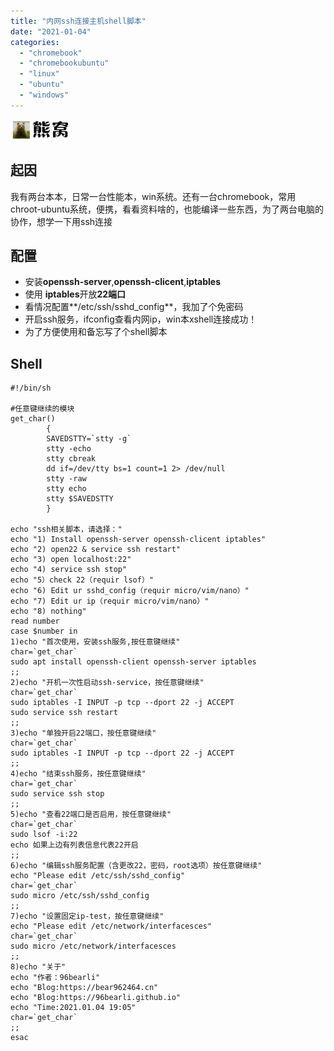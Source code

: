 ```yaml
---
title: "内网ssh连接主机shell脚本"
date: "2021-01-04"
categories: 
  - "chromebook"
  - "chromebookubuntu"
  - "linux"
  - "ubuntu"
  - "windows"
---
```


[![](images/image-20210102194340579.png)](http://bear962464.cn)

## 起因

我有两台本本，日常一台性能本，win系统。还有一台chromebook，常用chroot-ubuntu系统，便携，看看资料啥的，也能编译一些东西，为了两台电脑的协作，想学一下用ssh连接

## 配置

- 安装**openssh-server**,**openssh-clicent**,**iptables**
- 使用 **iptables**开放**22端口**
- 看情况配置**/etc/ssh/sshd\_config**，我加了个免密码
- 开启ssh服务，ifconfig查看内网ip，win本xshell连接成功！
- 为了方便使用和备忘写了个shell脚本

## Shell

```shell
#!/bin/sh

#任意键继续的模块
get_char()
        {
        SAVEDSTTY=`stty -g`
        stty -echo
        stty cbreak
        dd if=/dev/tty bs=1 count=1 2> /dev/null
        stty -raw
        stty echo
        stty $SAVEDSTTY
        }

echo "ssh相关脚本，请选择："
echo "1) Install openssh-server openssh-clicent iptables"
echo "2) open22 & service ssh restart"
echo "3) open localhost:22"
echo "4) service ssh stop"
echo "5）check 22（requir lsof）"
echo "6) Edit ur sshd_config（requir micro/vim/nano）"
echo "7) Edit ur ip（requir micro/vim/nano）"
echo "8) nothing"
read number
case $number in
1)echo "首次使用，安装ssh服务,按任意键继续"
char=`get_char`
sudo apt install openssh-client openssh-server iptables  
;;
2)echo "开机一次性启动ssh-service，按任意键继续"
char=`get_char`
sudo iptables -I INPUT -p tcp --dport 22 -j ACCEPT
sudo service ssh restart
;;
3)echo "单独开启22端口，按任意键继续"
char=`get_char`
sudo iptables -I INPUT -p tcp --dport 22 -j ACCEPT
;;
4)echo "结束ssh服务，按任意键继续"
char=`get_char`
sudo service ssh stop
;;
5)echo "查看22端口是否启用，按任意键继续"
char=`get_char`
sudo lsof -i:22
echo 如果上边有列表信息代表22开启
;;
6)echo "编辑ssh服务配置（含更改22，密码，root选项）按任意键继续"
echo "Please edit /etc/ssh/sshd_config"
char=`get_char`
sudo micro /etc/ssh/sshd_config
;;
7)echo "设置固定ip-test，按任意键继续"
echo "Please edit /etc/network/interfacesces"
char=`get_char`
sudo micro /etc/network/interfacesces
;;
8)echo "关于"
echo "作者：96bearli"
echo "Blog:https://bear962464.cn"
echo "Blog:https://96bearli.github.io"
echo "Time:2021.01.04 19:05"
char=`get_char`
;;
esac
```
